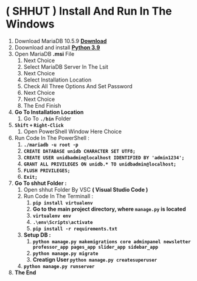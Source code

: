 # **( SHHUT ) Install And Run In The Windows**
1. Download MariaDB 10.5.9
**[Download](https://mirrors.ukfast.co.uk/sites/mariadb//mariadb-10.5.9/winx64-packages/mariadb-10.5.9-winx64.msi)**
2. Doownload and install **[Python 3.9](https://www.python.org/downloads/release/python-392/)**
3. Open MariaDB **.msi** File
    1. Next Choice
    2. Select MariaDB Server In The Lsit
    3. Next Choice
    4. Select Installation Location
    5. Check All Three Options And Set Password
    6. Next Choice
    7. Next Choice
    8. The End Finish
4. **Go To Installation Location** 
    1. Go To **``` ./bin ```** Folder
5. **``` Shift ``` ``` + ``` ``` Right-Click ```**
    1. Open PowerShell Window Here Choice
6. Run Code In The PowerShell :
    1. **``` ./mariadb -u root -p ```**
    2. **``` CREATE DATABASE unidb CHARACTER SET UTF8; ```**
	2. **``` CREATE USER unidbadmin@localhost IDENTIFIED BY 'admin1234'; ```**
	3. **``` GRANT ALL PRIVILEGES ON unidb.* TO unidbadmin@localhost; ```**
	4. **``` FLUSH PRIVILEGES; ```**
	5. **``` Exit; ```**
7. **Go To shhut Folder :**
    1. Open shhut Folder By VSC **( Visual Studio Code )**
    2. Run Code In The Terminall :
        1. **``` pip install virtualenv ```**
        2. **Go to the main project directory, where ``` manage.py ``` is located**
        3. **``` virtualenv env ```**
        4. **``` .\env\Scripts\activate ```**
        5. **``` pip install -r requirements.txt ```**
    3. **Setup DB :**
        1. **``` python manage.py makemigrations core adminpanel newsletter professor_app pages_app slider_app sidebar_app ```**
        2. **``` python manage.py migrate ```**
        3. **Creatign User ``` python manage.py createsuperuser ```**
    4. **``` python manage.py runserver ```** <br>
8. **The End** 
